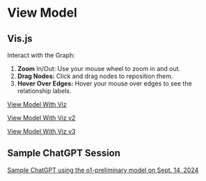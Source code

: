 # View Model

## Vis.js

Interact with the Graph:

1. **Zoom** In/Out: Use your mouse wheel to zoom in and out.
2. **Drag Nodes:** Click and drag nodes to reposition them.
3. **Hover Over Edges:** Hover your mouse over edges to see the relationship labels.

[View Model With Viz](view-model.html)

[View Model With Viz v2](view-model-2.html)

[View Model With Viz v3](view-model-3.html)

## Sample ChatGPT Session

[Sample ChatGPT using the o1-preliminary model on Sept. 14, 2024](https://chatgpt.com/share/66e58b98-964c-8001-9060-207114d7f470)